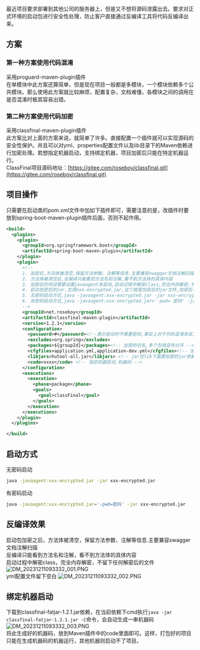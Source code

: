 最近项目要求部署到其他公司的服务器上，但是又不想将源码泄露出去。要求对正式环境的启动包进行安全性处理，防止客户直接通过反编译工具将代码反编译出来。
<a name="EQzYe"></a>
## 方案
<a name="ALCy6"></a>
### 第一种方案使用代码混淆
采用proguard-maven-plugin插件<br />在单模块中此方案还算简单，但是现在项目一般都是多模块，一个模块依赖多个公共模块。那么使用此方案就比较麻烦，配置复杂，文档难懂，各模块之间的调用在是否混淆时极其容易出错。
<a name="V9vZo"></a>
### 第二种方案使用代码加密
采用classfinal-maven-plugin插件<br />此方案比对上面的方案来说，就简单了许多。直接配置一个插件就可以实现源码的安全性保护。并且可以对yml、properties配置文件以及lib目录下的Maven依赖进行加密处理。若想指定机器启动，支持绑定机器，项目加密后只能在特定机器运行。<br />ClassFinal项目源码地址：[https://gitee.com/roseboy/classfinal.git](https://gitee.com/roseboy/classfinal.git)
<a name="tfuR6"></a>
## 项目操作
只需要在启动类的pom.xml文件中加如下插件即可，需要注意的是，改插件时要放到spring-boot-maven-plugin插件后面，否则不起作用。
```xml
<build>
  <plugins>
    <plugin>
      <groupId>org.springframework.boot</groupId>
      <artifactId>spring-boot-maven-plugin</artifactId>
    </plugin>
    <plugin>
      <!--
      1. 加密后,方法体被清空,保留方法参数、注解等信息.主要兼容swagger文档注解扫描
      2. 方法体被清空后,反编译只能看到方法名和注解,看不到方法体的具体内容
      3. 加密后的项目需要设置javaagent来启动,启动过程中解密class,完全内存解密,不留下任何解密后的文件
      4. 启动加密后的jar,生成xxx-encrypted.jar,这个就是加密后的jar文件,加密后不可直接执行
      5. 无密码启动方式,java -javaagent:xxx-encrypted.jar -jar xxx-encrypted.jar
      6. 有密码启动方式,java -javaagent:xxx-encrypted.jar='-pwd= 密码' -jar xxx-encrypted.jar
      -->
      <groupId>net.roseboy</groupId>
      <artifactId>classfinal-maven-plugin</artifactId>
      <version>1.2.1</version>
      <configuration>
        <password>#</password><!--表示启动时不需要密码,事实上对于代码混淆来说,这个密码没什么用,它只是一个启动密码 -->
        <excludes>org.spring</excludes>
        <packages>${groupId}</packages><!-- 加密的包名,多个包用逗号分开 -->
        <cfgfiles>application.yml,application-dev.yml</cfgfiles><!-- 加密的配置文件,多个包用逗号分开 -->
        <libjars>hutool-all.jar</libjars> <!-- jar包lib下面要加密的jar依赖文件,多个包用逗号分开 -->
        <code>xxxx</code> <!-- 指定机器启动,机器码 -->
      </configuration>
      <executions>
        <execution>
          <phase>package</phase>
          <goals>
            <goal>classFinal</goal>
          </goals>
        </execution>
      </executions>
    </plugin>
  </plugins>

</build>
```
<a name="Ml7Ij"></a>
## 启动方式
无密码启动
```bash
java -javaagent:xxx-encrypted.jar -jar xxx-encrypted.jar
```
有密码启动
```bash
java -javaagent:xxx-encrypted.jar='-pwd=密码' -jar xxx-encrypted.jar
```
<a name="oGswK"></a>
## 反编译效果
启动包加密之后，方法体被清空，保留方法参数、注解等信息.主要兼容swagger文档注解扫描<br />反编译只能看到方法名和注解，看不到方法体的具体内容<br />启动过程中解密class，完全内存解密，不留下任何解密后的文件<br />![DM_20231211093332_001.PNG](https://cdn.nlark.com/yuque/0/2023/png/396745/1702258590670-09341136-abb5-4716-bf54-ab100d519bf5.png#averageHue=%23fbfbfb&clientId=u83602c92-5adc-4&from=ui&id=aFDIp&originHeight=625&originWidth=923&originalType=binary&ratio=2.5&rotation=0&showTitle=false&size=1734131&status=done&style=none&taskId=uc5a65ca4-2367-4600-9844-160eccb1a93&title=)<br />yml配置文件留下空白 ![DM_20231211093332_002.PNG](https://cdn.nlark.com/yuque/0/2023/png/396745/1702258657168-6a660297-28c4-4790-b1aa-763e9236dccd.png#averageHue=%23faf9f9&clientId=u83602c92-5adc-4&from=ui&id=u682379f6&originHeight=511&originWidth=867&originalType=binary&ratio=2.5&rotation=0&showTitle=false&size=1331850&status=done&style=none&taskId=uabcd6ff1-52ab-4aa4-ab2f-1d092c1bc6e&title=)
<a name="uY7Ze"></a>
## 绑定机器启动
下载到classfinal-fatjar-1.2.1.jar依赖，在当前依赖下cmd执行`java -jar classfinal-fatjar-1.2.1.jar -C`命令，会自动生成一串机器码<br />![DM_20231211093332_003.PNG](https://cdn.nlark.com/yuque/0/2023/png/396745/1702258670841-cf59add9-d849-41c0-bf0f-8756bbd5cb2c.png#averageHue=%23161414&clientId=u83602c92-5adc-4&from=ui&id=u4036c653&originHeight=215&originWidth=1035&originalType=binary&ratio=2.5&rotation=0&showTitle=false&size=668946&status=done&style=none&taskId=uae38c191-2e4b-4426-ac73-254cb0220fe&title=)<br />将此生成好的机器码，放到Maven插件中的code里面即可。这样，打包好的项目只能在生成机器码的机器运行，其他机器则启动不了项目。
